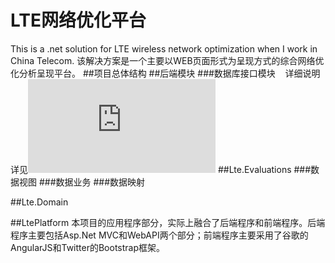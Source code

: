 # LTE网络优化平台
This is a .net solution for LTE wireless network optimization when I work in China Telecom.
该解决方案是一个主要以WEB页面形式为呈现方式的综合网络优化分析呈现平台。
##项目总体结构
##后端模块
###数据库接口模块
    详细说明详见![这里](https://github.com/ouyh18/LtePlatform/blob/master/Databases.md)
##Lte.Evaluations
###数据视图
###数据业务
###数据映射

##Lte.Domain

##LtePlatform
本项目的应用程序部分，实际上融合了后端程序和前端程序。后端程序主要包括Asp.Net MVC和WebAPI两个部分；前端程序主要采用了谷歌的AngularJS和Twitter的Bootstrap框架。
